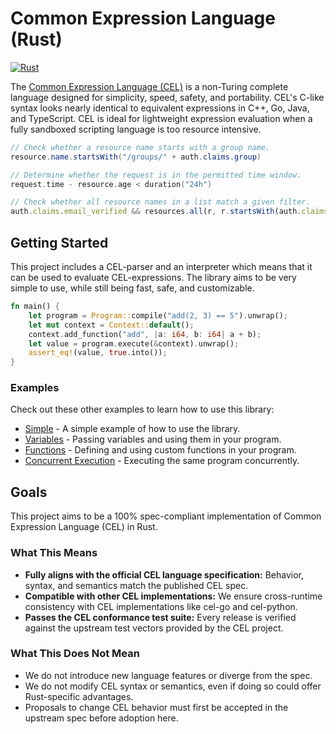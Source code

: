 # Common Expression Language (Rust)

[![Rust](https://github.com/cel-rust/cel-rust/actions/workflows/rust.yml/badge.svg)](https://github.com/cel-rust/cel-rust/actions/workflows/rust.yml)

The [Common Expression Language (CEL)](https://github.com/google/cel-spec) is a non-Turing complete language designed
for simplicity, speed, safety, and
portability. CEL's C-like syntax looks nearly identical to equivalent expressions in C++, Go, Java, and TypeScript. CEL
is ideal for lightweight expression evaluation when a fully sandboxed scripting language is too resource intensive.

```java
// Check whether a resource name starts with a group name.
resource.name.startsWith("/groups/" + auth.claims.group)
```

```go
// Determine whether the request is in the permitted time window.
request.time - resource.age < duration("24h")
```

```typescript
// Check whether all resource names in a list match a given filter.
auth.claims.email_verified && resources.all(r, r.startsWith(auth.claims.email))
```

## Getting Started

This project includes a CEL-parser and an interpreter which means that it can be used to evaluate CEL-expressions. The
library aims to be very simple to use, while still being fast, safe, and customizable.

```rust
fn main() {
    let program = Program::compile("add(2, 3) == 5").unwrap();
    let mut context = Context::default();
    context.add_function("add", |a: i64, b: i64| a + b);
    let value = program.execute(&context).unwrap();
    assert_eq!(value, true.into());
}
```

### Examples

Check out these other examples to learn how to use this library:

- [Simple](./example/src/simple.rs) - A simple example of how to use the library.
- [Variables](./example/src/variables.rs) - Passing variables and using them in your program.
- [Functions](./example/src/functions.rs) - Defining and using custom functions in your program.
- [Concurrent Execution](./example/src/threads.rs) - Executing the same program concurrently.

## Goals

This project aims to be a 100% spec-compliant implementation of Common Expression Language (CEL) in Rust.

### What This Means

* **Fully aligns with the official CEL language specification:** Behavior, syntax, and semantics match the published CEL
  spec.
* **Compatible with other CEL implementations:** We ensure cross-runtime consistency with CEL implementations like
  cel-go
  and cel-python.
* **Passes the CEL conformance test suite:** Every release is verified against the upstream test vectors provided by the
  CEL
  project.

### What This Does Not Mean

* We do not introduce new language features or diverge from the spec.
* We do not modify CEL syntax or semantics, even if doing so could offer Rust-specific advantages.
* Proposals to change CEL behavior must first be accepted in the upstream spec before adoption here.
